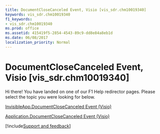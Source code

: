 ```yaml
---
title: DocumentCloseCanceled Event, Visio [vis_sdr.chm10019340]
keywords: vis_sdr.chm10019340
f1_keywords:
- vis_sdr.chm10019340
ms.prod: office
ms.assetid: 415419f5-2854-4543-89c9-dd8e84a8eb1d
ms.date: 06/08/2017
localization_priority: Normal
---
```



# DocumentCloseCanceled Event, Visio [vis_sdr.chm10019340]

Hi there! You have landed on one of our F1 Help redirector pages. Please select the topic you were looking for below.

[InvisibleApp.DocumentCloseCanceled Event (Visio)](https://msdn.microsoft.com/library/38ac61ad-1a38-bd73-489b-09de41c69475%28Office.15%29.aspx)

[Application.DocumentCloseCanceled Event (Visio)](https://msdn.microsoft.com/library/138e4bf9-87e7-dc9b-4cf6-b12992f22e20%28Office.15%29.aspx)

[!include[Support and feedback](~/includes/feedback-boilerplate.md)]